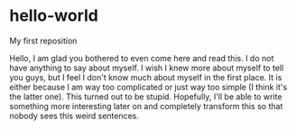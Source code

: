 # hello-world
My first reposition

Hello, I am glad you bothered to even come here and read this. I do not have anything to say about myself. I wish I knew more about myself to tell you guys, but I feel I don't know much about myself in the first place. It is either because I am way too complicated or just way too simple (I think it's the latter one). This turned out to be stupid. Hopefully, I'll be able to write something more interesting later on and completely transform this so that nobody sees this weird sentences. 
